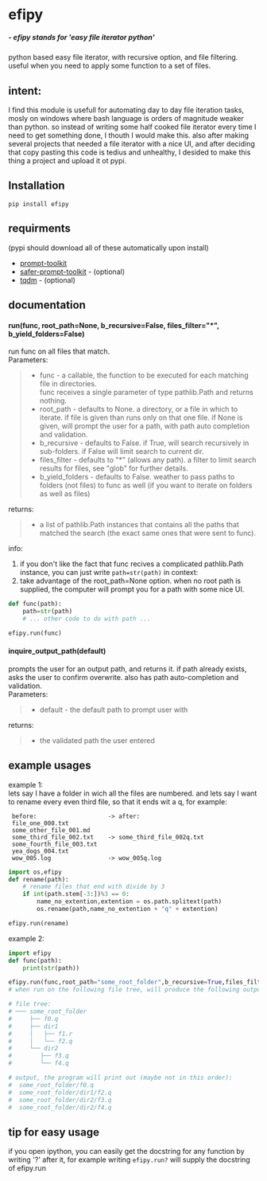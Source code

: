 # efipy
##### - efipy stands for '*easy file iterator python*'  
python based easy file iterator, with recursive option, and file filtering. useful when you need to apply some function to a set of files.

## intent:    
I find this module is usefull for automating day to day file iteration tasks, mosly on windows where bash language is orders of magnitude weaker than python. so instead of writing some half cooked file iterator every time I need to get something done, I thouth I would make this.
also after making several projects that needed a file iterator with a nice UI, and after deciding that copy pasting this code is tedius and unhealthy, I desided to make this thing a project and upload it ot pypi.

## Installation
```
pip install efipy
```

## requirments  
(pypi should download all of these automatically upon install)
- [prompt-toolkit](https://pypi.org/project/safer-prompt-toolkit/)
- [safer-prompt-toolkit](https://pypi.org/project/safer-prompt-toolkit/) - (optional)
- [tqdm](https://pypi.org/project/tqdm/) - (optional)

## documentation
#### run(func, root_path=None, b_recursive=False, files_filter="*", b_yield_folders=False)
run func on all files that match.  
Parameters:  
>  - func - a callable, the function to be executed for each matching file in directories.  
>    func receives a single parameter of type pathlib.Path and returns nothing.  
>  - root_path - defaults to None. a directory, or a file in which to iterate. if file is given than runs only on that one file. if None is given, will prompt the user for a path, with path auto completion and validation.  
>  - b_recursive - defaults to False. if True, will search recursively in sub-folders. if False will limit search to current dir.   
>  - files_filter - defaults to "*" (allows any path). a filter to limit search results for files, see "glob" for further details. 
>  - b_yield_folders - defaults to False. weather to pass paths to folders (not files) to func as well (if you want to iterate on folders as well as files)

returns:
> - a list of pathlib.Path instances that contains all the paths that matched the search (the exact same ones that were sent to func).     
 
info: 
1. if you don't like the fact that func recives a complicated pathlib.Path instance, you can just write `path=str(path)` in context:
2. take advantage of the root_path=None option. when no root path is supplied, the computer will prompt you for a path with some nice UI.
```python
def func(path):
    path=str(path)
    # ... other code to do with path ...

efipy.run(func)

```

#### inquire_output_path(default)
prompts the user for an output path, and returns it. if path already exists, asks the user to confirm overwrite. also has path auto-completion and validation.  
Parameters:  
>  - default - the default path to prompt user with

returns:
> - the validated path the user entered     
 
## example usages
example 1:  
lets say I have a folder in wich all the files are numbered. and lets say I want to rename every
even third file, so that it ends wit a q, for example:  
```
 before:                    -> after:  
 file_one_000.txt   
 some_other_file_001.md  
 some_third_file_002.txt    -> some_third_file_002q.txt  
 some_fourth_file_003.txt  
 yea_dogs_004.txt  
 wow_005.log                -> wow_005q.log
``` 
```python
import os,efipy
def rename(path):
    # rename files that end with divide by 3
    if int(path.stem[-3:])%3 == 0:
        name_no_extention,extention = os.path.splitext(path)
        os.rename(path,name_no_extention + "q" + extention)

efipy.run(rename)
```

example 2:
```python
import efipy
def func(path):
    print(str(path))

efipy.run(func,root_path="some_root_folder",b_recursive=True,files_filter="*.q")
# when run on the following file tree, will produce the following output:

# file tree:
# ─── some_root_folder
#     ├── f0.q
#     ├── dir1
#     │   ├── f1.r
#     │   └── f2.q
#     └── dir2
#        ├── f3.q
#        └── f4.q

# output, the program will print out (maybe not in this order):
#  some_root_folder/f0.q
#  some_root_folder/dir1/f2.q
#  some_root_folder/dir2/f3.q
#  some_root_folder/dir2/f4.q
```

## tip for easy usage
if you open ipython, you can easily get the docstring for any function by writing '?' after it, for example writing `efipy.run?` will supply the docstring of efipy.run  